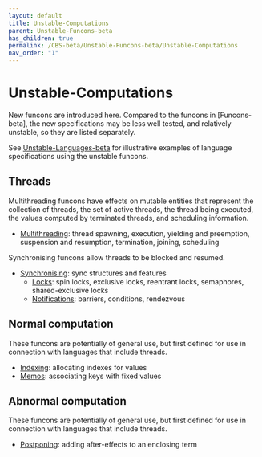 ```yaml
---
layout: default
title: Unstable-Computations
parent: Unstable-Funcons-beta
has_children: true
permalink: /CBS-beta/Unstable-Funcons-beta/Unstable-Computations
nav_order: "1"
---
```


Unstable-Computations
=====================

New funcons are introduced here. Compared to the funcons in [Funcons-beta],
the new specifications may be less well tested, and relatively unstable, so
they are listed separately.

See [Unstable-Languages-beta] for illustrative examples of language
specifications using the unstable funcons.

Threads
-------

Multithreading funcons have effects on mutable entities that represent the
collection of threads, the set of active threads, the thread being executed,
the values computed by terminated threads, and scheduling information.

- [Multithreading]\: thread spawning, execution, yielding and preemption,
  suspension and resumption, termination, joining, scheduling

Synchronising funcons allow threads to be blocked and resumed.

- [Synchronising]\: sync structures and features
  - [Locks]\: spin locks, exclusive locks, reentrant locks, semaphores,
      shared-exclusive locks
  - [Notifications]\: barriers, conditions, rendezvous

Normal computation
------------------

These funcons are potentially of general use, but first defined for use in
connection with languages that include threads.

- [Indexing]\: allocating indexes for values
- [Memos]\: associating keys with fixed values

Abnormal computation
--------------------

These funcons are potentially of general use, but first defined for use in
connection with languages that include threads.

- [Postponing]\: adding after-effects to an enclosing term

[Multithreading]: /CBS-beta/Unstable-Funcons-beta/Unstable-Computations/Threads/Multithreading
[Synchronising]:  /CBS-beta/Unstable-Funcons-beta/Unstable-Computations/Threads/Synchronising
[Locks]:          /CBS-beta/Unstable-Funcons-beta/Unstable-Computations/Threads/Synchronising/Locks
[Notifications]:  /CBS-beta/Unstable-Funcons-beta/Unstable-Computations/Threads/Synchronising/Notifications

[Indexing]:       /CBS-beta/Unstable-Funcons-beta/Unstable-Computations/Normal/Indexing
[Memos]:          /CBS-beta/Unstable-Funcons-beta/Unstable-Computations/Normal/Memos

[Postponing]:     /CBS-beta/Unstable-Funcons-beta/Unstable-Computations/Abnormal/Postponing

[Unstable-Languages-beta]: /CBS-beta/docs/Unstable-Languages-beta
